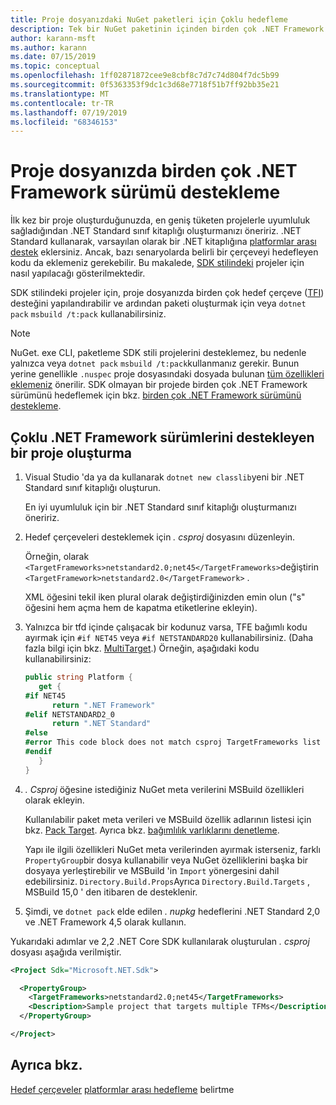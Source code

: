 ```yaml
---
title: Proje dosyanızdaki NuGet paketleri için Çoklu hedefleme
description: Tek bir NuGet paketinin içinden birden çok .NET Framework sürümünü hedeflemek için çeşitli yöntemlerin açıklaması.
author: karann-msft
ms.author: karann
ms.date: 07/15/2019
ms.topic: conceptual
ms.openlocfilehash: 1ff02871872cee9e8cbf8c7d7c74d804f7dc5b99
ms.sourcegitcommit: 0f5363353f9dc1c3d68e7718f51b7ff92bb35e21
ms.translationtype: MT
ms.contentlocale: tr-TR
ms.lasthandoff: 07/19/2019
ms.locfileid: "68346153"
---
```

# <a name="support-multiple-net-framework-versions-in-your-project-file"></a>Proje dosyanızda birden çok .NET Framework sürümü destekleme

İlk kez bir proje oluşturduğunuzda, en geniş tüketen projelerle uyumluluk sağladığından .NET Standard sınıf kitaplığı oluşturmanızı öneririz. .NET Standard kullanarak, varsayılan olarak bir .NET kitaplığına [platformlar arası destek](/dotnet/standard/library-guidance/cross-platform-targeting) eklersiniz. Ancak, bazı senaryolarda belirli bir çerçeveyi hedefleyen kodu da eklemeniz gerekebilir. Bu makalede, [SDK stilindeki](../resources/check-project-format.md) projeler için nasıl yapılacağı gösterilmektedir.

SDK stilindeki projeler için, proje dosyanızda birden çok hedef çerçeve ([TFI](/dotnet/standard/frameworks)) desteğini yapılandırabilir ve ardından paketi oluşturmak için veya `dotnet pack` `msbuild /t:pack` kullanabilirsiniz.

> [!NOTE]
> NuGet. exe CLI, paketleme SDK stili projelerini desteklemez, bu nedenle yalnızca veya `dotnet pack` `msbuild /t:pack`kullanmanız gerekir. Bunun yerine genellikle `.nuspec` proje dosyasındaki dosyada bulunan [tüm özellikleri eklemeniz](../reference/msbuild-targets.md#pack-target) önerilir. SDK olmayan bir projede birden çok .NET Framework sürümünü hedeflemek için bkz. [birden çok .NET Framework sürümünü destekleme](supporting-multiple-target-frameworks.md).

## <a name="create-a-project-that-supports-multiple-net-framework-versions"></a>Çoklu .NET Framework sürümlerini destekleyen bir proje oluşturma

1. Visual Studio 'da ya da kullanarak `dotnet new classlib`yeni bir .NET Standard sınıf kitaplığı oluşturun.

   En iyi uyumluluk için bir .NET Standard sınıf kitaplığı oluşturmanızı öneririz.

2. Hedef çerçeveleri desteklemek için *. csproj* dosyasını düzenleyin.

   Örneğin, olarak `<TargetFrameworks>netstandard2.0;net45</TargetFrameworks>`değiştirin `<TargetFramework>netstandard2.0</TargetFramework>` .

   XML öğesini tekil iken plural olarak değiştirdiğinizden emin olun ("s" öğesini hem açma hem de kapatma etiketlerine ekleyin).

3. Yalnızca bir tfd içinde çalışacak bir kodunuz varsa, TFE bağımlı kodu ayırmak için `#if NET45` veya `#if NETSTANDARD20` kullanabilirsiniz. (Daha fazla bilgi için bkz. [MultiTarget](/dotnet/core/tutorials/libraries#how-to-multitarget).) Örneğin, aşağıdaki kodu kullanabilirsiniz:

   ```csharp
   public string Platform {
      get {
   #if NET45
         return ".NET Framework"
   #elif NETSTANDARD2_0
         return ".NET Standard"
   #else
   #error This code block does not match csproj TargetFrameworks list
   #endif
      }
   }
   ```

4. *. Csproj* öğesine istediğiniz NuGet meta verilerini MSBuild özellikleri olarak ekleyin.

   Kullanılabilir paket meta verileri ve MSBuild özellik adlarının listesi için bkz. [Pack Target](../reference/msbuild-targets.md#pack-target). Ayrıca bkz. [bağımlılık varlıklarını denetleme](../consume-packages/package-references-in-project-files.md#controlling-dependency-assets).

   Yapı ile ilgili özellikleri NuGet meta verilerinden ayırmak isterseniz, farklı `PropertyGroup`bir dosya kullanabilir veya NuGet özelliklerini başka bir dosyaya yerleştirebilir ve MSBuild 'in `Import` yönergesini dahil edebilirsiniz. `Directory.Build.Props`Ayrıca `Directory.Build.Targets` , MSBuild 15,0 ' den itibaren de desteklenir.

5. Şimdi, ve `dotnet pack` elde edilen *. nupkg* hedeflerini .NET Standard 2,0 ve .NET Framework 4,5 olarak kullanın.

Yukarıdaki adımlar ve 2,2 .NET Core SDK kullanılarak oluşturulan *. csproj* dosyası aşağıda verilmiştir.

```xml
<Project Sdk="Microsoft.NET.Sdk">

  <PropertyGroup>
    <TargetFrameworks>netstandard2.0;net45</TargetFrameworks>
    <Description>Sample project that targets multiple TFMs</Description>
  </PropertyGroup>

</Project>
```

## <a name="see-also"></a>Ayrıca bkz.

[Hedef çerçeveler](/dotnet/standard/frameworks#how-to-specify-target-frameworks)
[platformlar arası hedefleme](/dotnet/standard/library-guidance/cross-platform-targeting) belirtme
